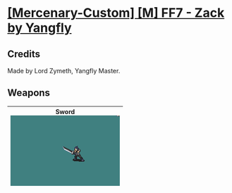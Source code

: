 # [\[Mercenary-Custom\] \[M\] FF7 - Zack by Yangfly](./)
## Credits

Made by Lord Zymeth, Yangfly Master.

## Weapons

| <b>Sword</b><br/><img alt="Sword animation" src="./1.%20Sword/Sword.gif"/> |
| :---: |
